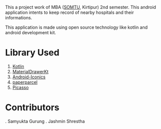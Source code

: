 


This a project work of MBA ([SOMTU](http://www.somtu.edu.np/), Kirtipur) 2nd semester. This android application intents to keep record of nearby hospitals and their informations.

This application is made using open source technology like kotlin and android development kit.

Library Used
================
1. [Kotlin](https://kotlinlang.org/)
2. [MaterialDrawerKt](https://github.com/zsmb13/MaterialDrawerKt)
3. [Android-Iconics](https://github.com/mikepenz/Android-Iconics)
4. [paperparcel](https://github.com/grandstaish/paperparcel)
5. [Picasso](https://github.com/square/picasso)


Contributors
==============
. Samyukta Gurung
. Jashmin Shrestha
